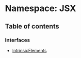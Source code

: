 # Namespace: JSX

## Table of contents

### Interfaces

- [IntrinsicElements](../wiki/JSX.IntrinsicElements)
